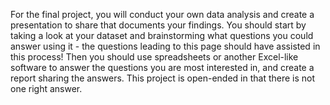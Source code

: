 For the final project, you will conduct your own data analysis and create a presentation to share that documents your findings. You should start by taking a look at your dataset and brainstorming what questions you could answer using it - the questions leading to this page should have assisted in this process! Then you should use spreadsheets or another Excel-like software to answer the questions you are most interested in, and create a report sharing the answers. This project is open-ended in that there is not one right answer.
